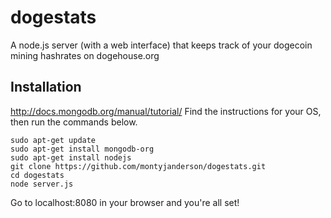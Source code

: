 dogestats
=========

A node.js server (with a web interface) that keeps track of your dogecoin mining hashrates on dogehouse.org

Installation
------------
  
http://docs.mongodb.org/manual/tutorial/
Find the instructions for your OS, then run the commands below.

    sudo apt-get update  
    sudo apt-get install mongodb-org
    sudo apt-get install nodejs
    git clone https://github.com/montyjanderson/dogestats.git
    cd dogestats
    node server.js
    
Go to localhost:8080 in your browser and you're all set!
